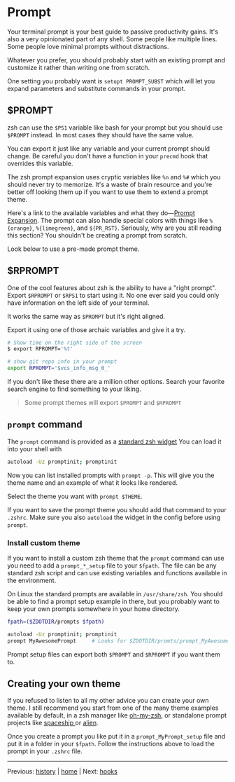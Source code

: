# Prompt

Your terminal prompt is your best guide to passive productivity gains.
It's also a very opinionated part of any shell.
Some people like multiple lines.
Some people love minimal prompts without distractions.

Whatever you prefer, you should probably start with an existing prompt and customize it rather than writing one from scratch.

One setting you probably want is `setopt PROMPT_SUBST` which will let you expand parameters and substitute commands in your prompt.

## $PROMPT

zsh can use the `$PS1` variable like bash for your prompt but you should use `$PROMPT` instead.
In most cases they should have the same value.

You can export it just like any variable and your current prompt should change.
Be careful you don't have a function in your `precmd` hook that overrides this variable.

The zsh prompt expansion uses cryptic variables like `%n` and `%#` which you should never try to memorize.
It's a waste of brain resource and you're better off looking them up if you want to use them to extend a prompt theme.

Here's a link to the available variables and what they do&mdash;[Prompt Expansion](http://zsh.sourceforge.net/Doc/Release/Prompt-Expansion.html).
The prompt can also handle special colors with things like `%{orange}`, `%{limegreen}`, and `${PR_RST}`.
Seriously, why are you still reading this section?
You shouldn't be creating a prompt from scratch.

Look below to use a pre-made prompt theme.

## $RPROMPT

One of the cool features about zsh is the ability to have a "right prompt".
Export `$RPROMPT` or `$RPS1` to start using it.
No one ever said you could only have information on the left side of your terminal.

It works the same way as `$PROMPT` but it's right aligned.

Export it using one of those archaic variables and give it a try.

```bash
# Show time on the right side of the screen
$ export RPROMPT='%t'

# show git repo info in your prompt
export RPROMPT='$vcs_info_msg_0_'
```

If you don't like these there are a million other options.
Search your favorite search engine to find something to your liking.

> Some prompt themes will export `$PROMPT` and `$RPROMPT`

## `prompt` command

The `prompt` command is provided as a [standard zsh widget](https://github.com/zsh-users/zsh/blob/master/Functions/Prompts/promptinit)
You can load it into your shell with

```bash
autoload -Uz promptinit; promptinit
```

Now you can list installed prompts with `prompt -p`.
This will give you the theme name and an example of what it looks like rendered.

Select the theme you want with `prompt $THEME`.

If you want to save the prompt theme you should add that command to your `.zshrc`.
Make sure you also `autoload` the widget in the config before using `prompt`.

### Install custom theme

If you want to install a custom zsh theme that the `prompt` command can use you need to add a `prompt_*_setup` file to your `$fpath`.
The file can be any standard zsh script and can use existing variables and functions available in the environment.

On Linux the standard prompts are available in `/usr/share/zsh`.
You should be able to find a prompt setup example in there, but you probably want to keep your own prompts somewhere in your home directory.

```bash
fpath=($ZDOTDIR/prompts $fpath)

autoload -Uz promptinit; promptinit
prompt MyAwesomePrompt     # Looks for $ZDOTDIR/promts/prompt_MyAwesomePrompt_setup
```

Prompt setup files can export both `$PROMPT` and `$RPROMPT` if you want them to.

## Creating your own theme

If you refused to listen to all my other advice you can create your own theme.
I still recommend you start from one of the many theme examples available by default, in a zsh manager like [oh-my-zsh](https://github.com/robbyrussell/oh-my-zsh/tree/master/themes), or standalone prompt projects like [ spaceship ]( https://github.com/denysdovhan/spaceship-prompt ) or [alien](https://github.com/eendroroy/alien).

Once you create a prompt you like put it in a `prompt_MyPrompt_setup` file and put it in a folder in your `$fpath`.
Follow the instructions above to load the prompt in your `.zshrc` file.

---

Previous: [history](history.md) | [home](../../README.md) | Next: [hooks](hooks.md)
